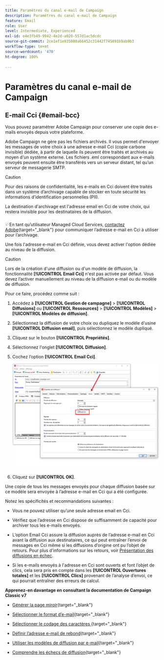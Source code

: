 ```yaml
---
title: Paramètres du canal e-mail de Campaign
description: Paramètres du canal e-mail de Campaign
feature: Email
role: User
level: Intermediate, Experienced
exl-id: e4e3fb49-9942-4e2d-a020-557d1ac5dcdc
source-git-commit: 2ce1ef1e935080a66452c31442f745891b9ab9b3
workflow-type: tm+mt
source-wordcount: '470'
ht-degree: 100%

---
```


# Paramètres du canal e-mail de Campaign

## E-mail Cci {#email-bcc}

<!--
>[!NOTE]
>
>This capability is available starting Campaign v8.3. To check your version, refer to [this section](../start/compatibility-matrix.md#how-to-check-your-campaign-version-and-buildversion)-->

Vous pouvez paramétrer Adobe Campaign pour conserver une copie des e-mails envoyés depuis votre plateforme.

Adobe Campaign ne gère pas les fichiers archivés. Il vous permet d&#39;envoyer les messages de votre choix à une adresse e-mail Cci (copie carbone invisible) dédiée, à partir de laquelle ils peuvent être traités et archivés au moyen d&#39;un système externe. Les fichiers .eml correspondant aux e-mails envoyés peuvent ensuite être transférés vers un serveur distant, tel qu’un serveur de messagerie SMTP.

>[!CAUTION]
>
>Pour des raisons de confidentialité, les e-mails en Cci doivent être traités dans un système d’archivage capable de stocker en toute sécurité les informations d’identification personnelles (PII).

La destination d&#39;archivage est l&#39;adresse email en Cci de votre choix, qui restera invisible pour les destinataires de la diffusion.

![](../assets/do-not-localize/speech.png)En tant qu’utilisateur Managed Cloud Services, [contactez Adobe](../start/campaign-faq.md#support){target=&quot;_blank&quot;} pour communiquer l’adresse e-mail en Cci à utiliser pour l’archivage.

Une fois l&#39;adresse e-mail en Cci définie, vous devez activer l&#39;option dédiée au niveau de la diffusion.

>[!CAUTION]
>
>Lors de la création d&#39;une diffusion ou d&#39;un modèle de diffusion, la fonctionnalité **[!UICONTROL Email Cci]** n&#39;est pas activée par défaut. Vous devez l’activer manuellement au niveau de la diffusion e-mail ou du modèle de diffusion.


Pour ce faire, procédez comme suit :

1. Accédez à **[!UICONTROL Gestion de campagne]** > **[!UICONTROL Diffusions]** ou **[!UICONTROL Ressources]** > **[!UICONTROL Modèles]** > **[!UICONTROL Modèles de diffusion]**.
1. Sélectionnez la diffusion de votre choix ou dupliquez le modèle d&#39;usine **[!UICONTROL Diffusion email]**, puis sélectionnez le modèle dupliqué.
1. Cliquez sur le bouton **[!UICONTROL Propriétés]**.
1. Sélectionnez l&#39;onglet **[!UICONTROL Diffusion]**.
1. Cochez l’option **[!UICONTROL Email Cci]**.

   ![](assets/email-bcc.png)

1. Cliquez sur **[!UICONTROL OK]**.

Une copie de tous les messages envoyés pour chaque diffusion basée sur ce modèle sera envoyée à l’adresse e-mail en Cci qui a été configurée.

Notez les spécificités et recommandations suivantes :

* Vous ne pouvez utiliser qu’une seule adresse email en Cci.

* Vérifiez que l’adresse en Cci dispose de suffisamment de capacité pour archiver tous les e-mails envoyés.

* L’option Email Cci <!--with Enhanced MTA--> assure la diffusion auprès de l’adresse e-mail en Cci avant la diffusion aux destinataires, ce qui peut entraîner l’envoi de messages en Cci même si les diffusions d’origine ont pu l’objet de retours. Pour plus d’informations sur les retours, voir [Présentation des diffusions en échec](../send/delivery-failures.md).

* Si les e-mails envoyés à l&#39;adresse en Cci sont ouverts et font l’objet de clics, cela sera pris en compte dans les **[!UICONTROL Ouvertures totales]** et les **[!UICONTROL Clics]** provenant de l’analyse d’envoi, ce qui pourrait entraîner des erreurs de calcul.

<!--Only successfully sent emails are taken in account, bounces are not.-->

**Apprenez-en davantage en consultant la documentation de Campaign Classic v7**

* [Générer la page miroir](https://experienceleague.adobe.com/docs/campaign-classic/using/sending-messages/sending-emails/sending-an-email/email-parameters.html?lang=fr#generating-mirror-page){target=&quot;_blank&quot;}

* [Sélectionner le format d’e-mail](https://experienceleague.adobe.com/docs/campaign-classic/using/sending-messages/sending-emails/sending-an-email/email-parameters.html?lang=fr#selecting-message-formats){target=&quot;_blank&quot;}

* [Sélectionner le codage des caractères ](https://experienceleague.adobe.com/docs/campaign-classic/using/sending-messages/sending-emails/sending-an-email/email-parameters.html?lang=fr#character-encoding){target=&quot;_blank&quot;}

* [Définir l’adresse e-mail de rebond](https://experienceleague.adobe.com/docs/campaign-classic/using/sending-messages/sending-emails/sending-an-email/email-parameters.html?lang=fr#managing-bounce-emails){target=&quot;_blank&quot;}

* [Utiliser les modèles de diffusion par e-mail](https://experienceleague.adobe.com/docs/campaign-classic/using/sending-messages/using-delivery-templates/about-templates.html?lang=fr){target=&quot;_blank&quot;}

* [Comprendre les échecs de diffusion](https://experienceleague.adobe.com/docs/campaign-classic/using/sending-messages/monitoring-deliveries/understanding-delivery-failures.html?lang=fr){target=&quot;_blank&quot;}
